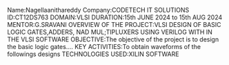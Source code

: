 Name:Nagellaanithareddy Company:CODETECH IT SOLUTIONS ID:CT12DS763 DOMAIN:VLSI DURATION:15th JUNE 2024 to 15th AUG 2024 MENTOR:G.SRAVANI OVERVIEW OF THE PROJECT:VLSI DESIGN OF BASIC LOGIC GATES,ADDERS, NAD MUL;TIPLUXERS USING VERILOG WITH IN THE VLSI SOFTWARE OBJECTIVE:The objective of the project is to design the basic logic gates.... KEY ACTIVITIES:To obtain waveforms of the followings designs TECHNOLOGIES USED:XILIN SOFTWARE 
